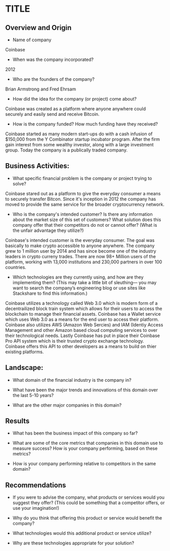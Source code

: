 # TITLE

## Overview and Origin

* Name of company

Coinbase

* When was the company incorporated?

2012

* Who are the founders of the company?

 Brian Armstrong and Fred Ehrsam

* How did the idea for the company (or project) come about?

Coinbase was created as a platform where anyone anywhere could securely and easily send and receive Bitcoin.

* How is the company funded? How much funding have they received?

Coinbase started as many modern start-ups do with a cash infusion of $150,000 from the Y Combinator startup incubator program. After the firm gain interest from some wealthy investor, along with a large investment group. Today the company is a publically traded company.

## Business Activities:

* What specific financial problem is the company or project trying to solve?

Coinbase stared out as a platform to give the everyday consumer a means to securely transfer Bitcon. Since it's inception in 2012 the company has moved to provide the same service for the broader cryptocurrency network.

* Who is the company's intended customer?  Is there any information about the market size of this set of customers?
What solution does this company offer that their competitors do not or cannot offer? (What is the unfair advantage they utilize?)

Coinbase's intended customer is the everyday consumer. The goal was basically to make crypto accessible to anyone anywhere. The company grew to 1 million user by 2014 and has since become one of the industry leaders in crypto curreny trades. There are now 98+ Million users of the platform, working with 13,000 institutions and 230,000 partners in over 100 countries.

* Which technologies are they currently using, and how are they implementing them? (This may take a little bit of sleuthing–– you may want to search the company’s engineering blog or use sites like Stackshare to find this information.)

Coinbase utilizes a technology called Web 3.0 which is modern form of a decentrailized block train system which allows for their users to access the blockchain to manage their financial assets. Coinbase has a Wallet service which uses Web 3.0 as a means for the end user to access their platform. Coinbase also utilizes AWS (Amazon Web Sercies) and IAM (Identiy Access Management and other Amazon based cloud computing services to over their technological needs. Lastly Coinbase has put in place their Coinbase Pro API system which is their trusted crypto exchange technology. Coinbase offers this API to other developers as a means to build on thier existing platforms.

## Landscape:

* What domain of the financial industry is the company in?

* What have been the major trends and innovations of this domain over the last 5-10 years?

* What are the other major companies in this domain?


## Results

* What has been the business impact of this company so far?

* What are some of the core metrics that companies in this domain use to measure success? How is your company performing, based on these metrics?

* How is your company performing relative to competitors in the same domain?


## Recommendations

* If you were to advise the company, what products or services would you suggest they offer? (This could be something that a competitor offers, or use your imagination!)

* Why do you think that offering this product or service would benefit the company?

* What technologies would this additional product or service utilize?

* Why are these technologies appropriate for your solution?
